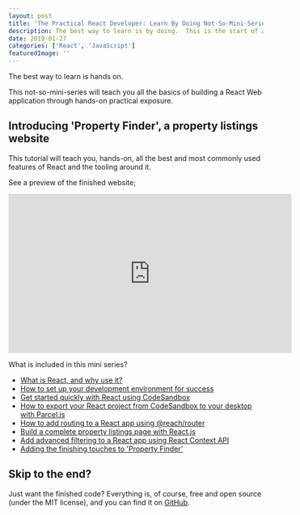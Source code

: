 ```yaml
---
layout: post
title: 'The Practical React Developer: Learn By Doing Not-So-Mini-Series'
description: The best way to learn is by doing.  This is the start of a not-so-mini series for everything you need to know about building React web applications
date: 2019-01-27
categories: ['React', 'JavaScript']
featuredImage: ''
---
```


The best way to learn is hands on.

This not-so-mini-series will teach you all the basics of building a React Web application through hands-on practical exposure.

## Introducing 'Property Finder', a property listings website

This tutorial will teach you, hands-on, all the best and most commonly used features of React and the tooling around it.

See a preview of the finished website;

<iframe width="560" height="315" src="https://www.youtube.com/embed/DuK0qThM3ow" frameborder="0" allow="accelerometer; autoplay; encrypted-media; gyroscope; picture-in-picture" allowfullscreen></iframe>

What is included in this mini series?

- [What is React, and why use it?](/react/what-is-react-why-use-it/)
- [How to set up your development environment for success](/javascript/setup-react-project-for-success/)
- [Get started quickly with React using CodeSandbox](/react/get-started-quickly-with-codesandbox/)
- [How to export your React project from CodeSandbox to your desktop with Parcel.js](/react/set-up-react-project-parceljs/)
- [How to add routing to a React app using @reach/router](/react/easily-add-routing-to-react-app/)
- [Build a complete property listings page with React.js](/react/build-a-complete-property-listings-page-with-react/)
- [Add advanced filtering to a React app using React Context API](/react/advanced-filtering-using-react-context-api/)
- [Adding the finishing touches to 'Property Finder'](/react/adding-finishing-touches-property-finder/)

## Skip to the end?

Just want the finished code? Everything is, of course, free and open source (under the MIT license), and you can find it on [GitHub](https://github.com/jpreecedev/premium-property-finder).

